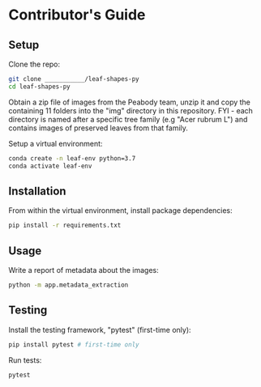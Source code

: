 # Contributor's Guide

## Setup

Clone the repo:

```sh
git clone ___________/leaf-shapes-py
cd leaf-shapes-py
```

Obtain a zip file of images from the Peabody team, unzip it and copy the containing 11 folders into the "img" directory in this repository. FYI - each directory is named after a specific tree family (e.g "Acer rubrum L") and contains images of preserved leaves from that family.


Setup a virtual environment:

```sh
conda create -n leaf-env python=3.7
conda activate leaf-env
```

## Installation

From within the virtual environment, install package dependencies:

```sh
pip install -r requirements.txt
```

## Usage

Write a report of metadata about the images:

```sh
python -m app.metadata_extraction
```

## Testing

Install the testing framework, "pytest" (first-time only):

```sh
pip install pytest # first-time only
```

Run tests:

```sh
pytest
```
